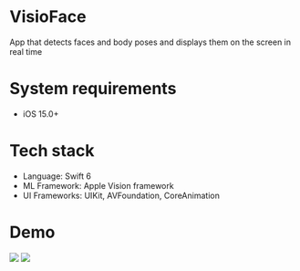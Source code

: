 # VisioFace
App that detects faces and body poses and displays them on the screen in real time

# System requirements
- iOS 15.0+

# Tech stack
- Language: Swift 6
- ML Framework: Apple Vision framework
- UI Frameworks: UIKit, AVFoundation, CoreAnimation

# Demo
<img src="README_assets/CVex1.gif"/>
<img src="README_assets/CVex2.gif"/>
